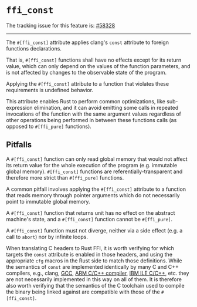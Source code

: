 # `ffi_const`

The tracking issue for this feature is: [#58328]

------

The `#[ffi_const]` attribute applies clang's `const` attribute to foreign
functions declarations.

That is, `#[ffi_const]` functions shall have no effects except for its return
value, which can only depend on the values of the function parameters, and is
not affected by changes to the observable state of the program.

Applying the `#[ffi_const]` attribute to a function that violates these
requirements is undefined behavior.

This attribute enables Rust to perform common optimizations, like sub-expression
elimination, and it can avoid emitting some calls in repeated invocations of the
function with the same argument values regardless of other operations being
performed in between these functions calls (as opposed to `#[ffi_pure]`
functions).

## Pitfalls

A `#[ffi_const]` function can only read global memory that would not affect
its return value for the whole execution of the program (e.g. immutable global
memory). `#[ffi_const]` functions are referentially-transparent and therefore
more strict than `#[ffi_pure]` functions.

A common pitfall involves applying the `#[ffi_const]` attribute to a
function that reads memory through pointer arguments which do not necessarily
point to immutable global memory.

A `#[ffi_const]` function that returns unit has no effect on the abstract
machine's state, and a `#[ffi_const]` function cannot be `#[ffi_pure]`.

A `#[ffi_const]` function must not diverge, neither via a side effect (e.g. a
call to `abort`) nor by infinite loops.

When translating C headers to Rust FFI, it is worth verifying for which targets
the `const` attribute is enabled in those headers, and using the appropriate
`cfg` macros in the Rust side to match those definitions. While the semantics of
`const` are implemented identically by many C and C++ compilers, e.g., clang,
[GCC], [ARM C/C++ compiler], [IBM ILE C/C++], etc. they are not necessarily
implemented in this way on all of them. It is therefore also worth verifying
that the semantics of the C toolchain used to compile the binary being linked
against are compatible with those of the `#[ffi_const]`.

[#58328]: https://github.com/rust-lang/rust/issues/58328
[ARM C/C++ compiler]: http://infocenter.arm.com/help/index.jsp?topic=/com.arm.doc.dui0491c/Cacgigch.html
[GCC]: https://gcc.gnu.org/onlinedocs/gcc/Common-Function-Attributes.html#index-const-function-attribute
[IBM ILE C/C++]: https://www.ibm.com/support/knowledgecenter/fr/ssw_ibm_i_71/rzarg/fn_attrib_const.htm
